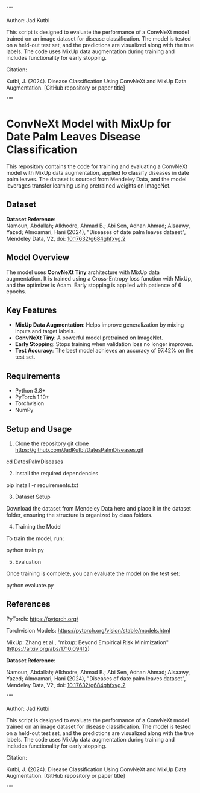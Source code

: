 """

Author: Jad Kutbi

This script is designed to evaluate the performance of a ConvNeXt model trained on an image dataset
for disease classification. The model is tested on a held-out test set, and the predictions are visualized
along with the true labels. The code uses MixUp data augmentation during training and includes functionality
for early stopping.

Citation:

Kutbi, J. (2024). Disease Classification Using ConvNeXt and MixUp Data Augmentation. [GitHub repository or paper title]

"""

# ConvNeXt Model with MixUp for Date Palm Leaves Disease Classification

This repository contains the code for training and evaluating a ConvNeXt model with MixUp data augmentation, applied to classify diseases in date palm leaves. The dataset is sourced from Mendeley Data, and the model leverages transfer learning using pretrained weights on ImageNet.

## Dataset

**Dataset Reference**:  
Namoun, Abdallah; Alkhodre, Ahmad B.; Abi Sen, Adnan Ahmad; Alsaawy, Yazed; Almoamari, Hani (2024), "Diseases of date palm leaves dataset", Mendeley Data, V2, doi: [10.17632/g684ghfxvg.2](https://data.mendeley.com/datasets/g684ghfxvg/2)


## Model Overview

The model uses **ConvNeXt Tiny** architecture with MixUp data augmentation. It is trained using a Cross-Entropy loss function with MixUp, and the optimizer is Adam. Early stopping is applied with patience of 6 epochs.

## Key Features

- **MixUp Data Augmentation**: Helps improve generalization by mixing inputs and target labels.
- **ConvNeXt Tiny**: A powerful model pretrained on ImageNet.
- **Early Stopping**: Stops training when validation loss no longer improves.
- **Test Accuracy**: The best model achieves an accuracy of 97.42% on the test set.

## Requirements

- Python 3.8+
- PyTorch 1.10+
- Torchvision
- NumPy

## Setup and Usage

1. Clone the repository
git clone https://github.com/JadKutbi/DatesPalmDiseases.git

cd DatesPalmDiseases

2. Install the required dependencies

pip install -r requirements.txt

3. Dataset Setup

Download the dataset from Mendeley Data here and place it in the dataset folder, ensuring the structure is organized by class folders.

4. Training the Model
   
To train the model, run:

python train.py

5. Evaluation
   
Once training is complete, you can evaluate the model on the test set:

python evaluate.py

## References

PyTorch: https://pytorch.org/

Torchvision Models: https://pytorch.org/vision/stable/models.html

MixUp: Zhang et al., "mixup: Beyond Empirical Risk Minimization" (https://arxiv.org/abs/1710.09412)

**Dataset Reference**:  

Namoun, Abdallah; Alkhodre, Ahmad B.; Abi Sen, Adnan Ahmad; Alsaawy, Yazed; Almoamari, Hani (2024), "Diseases of date palm leaves dataset", Mendeley Data, V2, doi: [10.17632/g684ghfxvg.2](https://data.mendeley.com/datasets/g684ghfxvg/2)


"""

Author: Jad Kutbi

This script is designed to evaluate the performance of a ConvNeXt model trained on an image dataset
for disease classification. The model is tested on a held-out test set, and the predictions are visualized
along with the true labels. The code uses MixUp data augmentation during training and includes functionality
for early stopping.

Citation:

Kutbi, J. (2024). Disease Classification Using ConvNeXt and MixUp Data Augmentation. [GitHub repository or paper title]

"""
